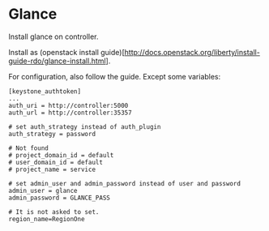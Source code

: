 
# Glance

Install glance on controller.

Install as (openstack install guide)[http://docs.openstack.org/liberty/install-guide-rdo/glance-install.html].

For configuration, also follow the guide. Except some variables:

````
[keystone_authtoken]
...
auth_uri = http://controller:5000
auth_url = http://controller:35357

# set auth_strategy instead of auth_plugin
auth_strategy = password

# Not found
# project_domain_id = default
# user_domain_id = default
# project_name = service

# set admin_user and admin_password instead of user and password
admin_user = glance
admin_password = GLANCE_PASS

# It is not asked to set.  
region_name=RegionOne
````

